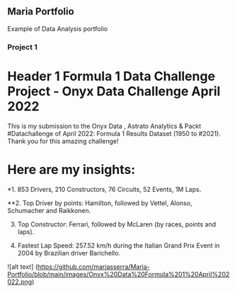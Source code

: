 ## Maria Portfolio
Example of Data Analysis portfolio

### Project 1

# Header 1 Formula 1 Data Challenge Project - Onyx Data Challenge April 2022 
This is my submission to the Onyx Data , Astrato Analytics & Packt #Datachallenge of April 2022: Formula 1 Results Dataset (1950 to #2021). Thank you for this amazing challenge!

# Here are my insights:
*1. 853 Drivers,  210 Constructors, 76 Circuits, 52 Events, 1M Laps.

**2. Top Driver by points: Hamilton, followed by Vettel, Alonso, Schumacher and Raikkonen.

3. Top Constructor: Ferrari, followed by McLaren (by races, points and laps).

4. Fastest Lap Speed: 257.52 km/h during the Italian Grand Prix Event in 2004 by Brazilian driver Barichello.


![alt text] (https://github.com/mariasserra/Maria-Portfolio/blob/main/images/Onyx%20Data%20Formula%201%20April%202022.png)

